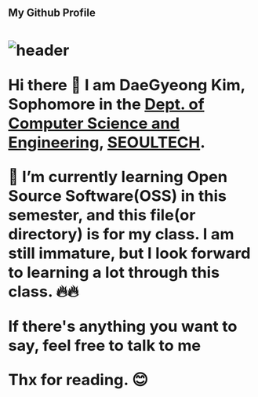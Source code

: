 **<h2>My Github Profile<h2>**

![header](https://capsulerender.vercel.app/api?type=waving&color=auto&height=200&section=header&text=DaeGyeong%20Kim&fontSize=32)

Hi there :clap: I am DaeGyeong Kim, Sophomore in the [Dept. of Computer Science and Engineering](https://computer.seoultech.ac.kr/), [SEOULTECH](https://en.seoultech.ac.kr/).

:book: I’m currently learning **Open Source Software(OSS)** in this semester, and this file(or directory) is for my class. 
I am still immature, but I look forward to learning a lot through this class. :fire::fire:

If there's anything you want to say, feel free to talk to me

Thx for reading. :blush:


 